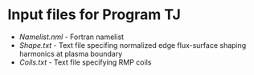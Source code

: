 # Input files for Program TJ

  - *Namelist.nml* - Fortran namelist
  - *Shape.txt*    - Text file specifing normalized edge flux-surface shaping harmonics at plasma boundary
  - *Coils.txt*	   - Text file specifying RMP coils
  